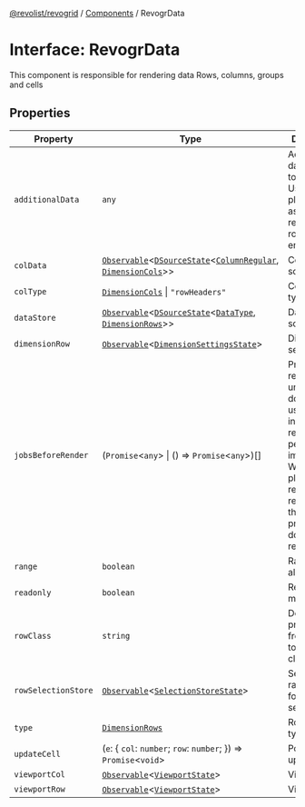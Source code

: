 [@revolist/revogrid](README.md) / [Components](Namespace.Components.md) / RevogrData

# Interface: RevogrData

This component is responsible for rendering data
Rows, columns, groups and cells

## Properties

| Property | Type | Description | Defined in |
| ------ | ------ | ------ | ------ |
| `additionalData` | `any` | Additional data to pass to renderer Used in plugins such as vue or react to pass root app entity to cells | [src/components.d.ts:321](https://github.com/revolist/revogrid/blob/6916c62aedeba77f36804fdc386f78e588e18412/src/components.d.ts#L321) |
| `colData` | [`Observable`](TypeAlias.Observable.md)\<[`DSourceState`](TypeAlias.DSourceState.md)\<[`ColumnRegular`](Interface.ColumnRegular.md), [`DimensionCols`](TypeAlias.DimensionCols.md)\>\> | Column source | [src/components.d.ts:325](https://github.com/revolist/revogrid/blob/6916c62aedeba77f36804fdc386f78e588e18412/src/components.d.ts#L325) |
| `colType` | [`DimensionCols`](TypeAlias.DimensionCols.md) \| `"rowHeaders"` | Column data type | [src/components.d.ts:329](https://github.com/revolist/revogrid/blob/6916c62aedeba77f36804fdc386f78e588e18412/src/components.d.ts#L329) |
| `dataStore` | [`Observable`](TypeAlias.Observable.md)\<[`DSourceState`](TypeAlias.DSourceState.md)\<[`DataType`](TypeAlias.DataType.md), [`DimensionRows`](TypeAlias.DimensionRows.md)\>\> | Data rows source | [src/components.d.ts:333](https://github.com/revolist/revogrid/blob/6916c62aedeba77f36804fdc386f78e588e18412/src/components.d.ts#L333) |
| `dimensionRow` | [`Observable`](TypeAlias.Observable.md)\<[`DimensionSettingsState`](Interface.DimensionSettingsState.md)\> | Dimension settings Y | [src/components.d.ts:337](https://github.com/revolist/revogrid/blob/6916c62aedeba77f36804fdc386f78e588e18412/src/components.d.ts#L337) |
| `jobsBeforeRender` | (`Promise`\<`any`\> \| () => `Promise`\<`any`\>)[] | Prevent rendering until job is done. Can be used for initial rendering performance improvement. When several plugins require initial rendering this will prevent double initial rendering. | [src/components.d.ts:341](https://github.com/revolist/revogrid/blob/6916c62aedeba77f36804fdc386f78e588e18412/src/components.d.ts#L341) |
| `range` | `boolean` | Range allowed | [src/components.d.ts:345](https://github.com/revolist/revogrid/blob/6916c62aedeba77f36804fdc386f78e588e18412/src/components.d.ts#L345) |
| `readonly` | `boolean` | Readonly mode | [src/components.d.ts:349](https://github.com/revolist/revogrid/blob/6916c62aedeba77f36804fdc386f78e588e18412/src/components.d.ts#L349) |
| `rowClass` | `string` | Defines property from which to read row class | [src/components.d.ts:353](https://github.com/revolist/revogrid/blob/6916c62aedeba77f36804fdc386f78e588e18412/src/components.d.ts#L353) |
| `rowSelectionStore` | [`Observable`](TypeAlias.Observable.md)\<[`SelectionStoreState`](TypeAlias.SelectionStoreState.md)\> | Selection, range, focus for row selection | [src/components.d.ts:357](https://github.com/revolist/revogrid/blob/6916c62aedeba77f36804fdc386f78e588e18412/src/components.d.ts#L357) |
| `type` | [`DimensionRows`](TypeAlias.DimensionRows.md) | Row data type | [src/components.d.ts:361](https://github.com/revolist/revogrid/blob/6916c62aedeba77f36804fdc386f78e588e18412/src/components.d.ts#L361) |
| `updateCell` | (`e`: \{ `col`: `number`; `row`: `number`; \}) => `Promise`\<`void`\> | Pointed cell update. | [src/components.d.ts:365](https://github.com/revolist/revogrid/blob/6916c62aedeba77f36804fdc386f78e588e18412/src/components.d.ts#L365) |
| `viewportCol` | [`Observable`](TypeAlias.Observable.md)\<[`ViewportState`](Interface.ViewportState.md)\> | Viewport X | [src/components.d.ts:369](https://github.com/revolist/revogrid/blob/6916c62aedeba77f36804fdc386f78e588e18412/src/components.d.ts#L369) |
| `viewportRow` | [`Observable`](TypeAlias.Observable.md)\<[`ViewportState`](Interface.ViewportState.md)\> | Viewport Y | [src/components.d.ts:373](https://github.com/revolist/revogrid/blob/6916c62aedeba77f36804fdc386f78e588e18412/src/components.d.ts#L373) |
